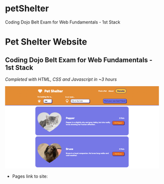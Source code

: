 # petShelter
Coding Dojo Belt Exam for Web Fundamentals - 1st Stack

# Pet Shelter Website
## Coding Dojo Belt Exam for Web Fundamentals - 1st Stack
*Completed with HTML, CSS and Javascript in ~3 hours*

<p align="center">
  <img src="./petShelter.png" />
</p>

- Pages link to site:
